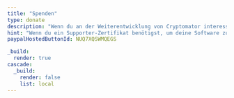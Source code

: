 ```yaml
---
title: "Spenden"
type: donate
description: "Wenn du an der Weiterentwicklung von Cryptomator interessiert bist, kannst du uns mit einer Spende beliebiger Höhe unterstützen. Vielen Dank!"
hint: "Wenn du ein Supporter-Zertifikat benötigst, um deine Software zu registrieren und den Dunkel-Modus freizuschalten, besuche bitte die Sie bitte die <a class=\"text-blue-500 no-underline hover:underline\" href=\"/de/supporter-cert\">Supporter-Zertifikat-Seite</a>."
paypalHostedButtonId: NUQ7XQSWMQEGS

_build:
  render: true
cascade:
  _build:
    render: false
    list: local
---
```

